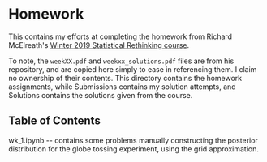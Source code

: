 # Homework
This contains my efforts at completing the homework from  Richard McElreath's
[Winter 2019 Statistical Rethinking course](https://github.com/rmcelreath/statrethinking_winter2019).

To note, the `weekXX.pdf` and `weekxx_solutions.pdf` files are from his
repository, and are copied here simply to ease in referencing them.
I claim no ownership of their contents. This directory contains the homework
assignments, while Submissions contains my solution attempts, and
Solutions contains the solutions given from the course.

## Table of Contents
wk_1.ipynb -- contains some problems manually constructing the posterior
distribution for the globe tossing experiment, using the grid
approximation.